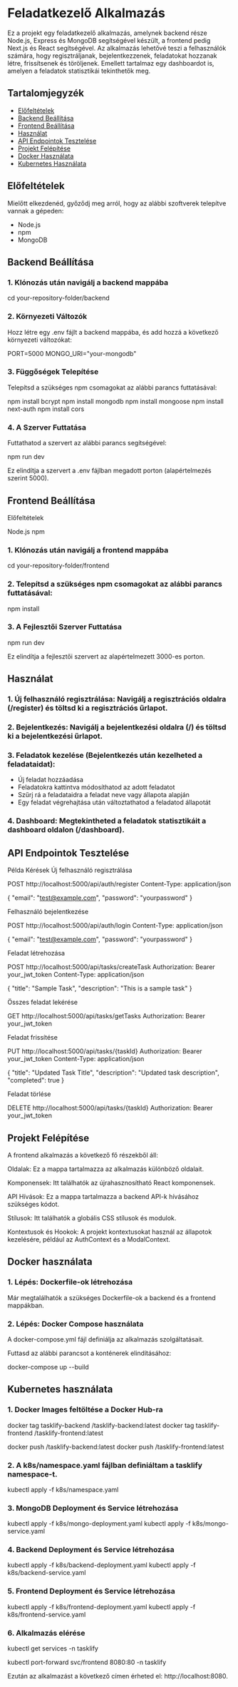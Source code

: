 # Feladatkezelő Alkalmazás

Ez a projekt egy feladatkezelő alkalmazás, amelynek backend része Node.js, Express és MongoDB segítségével készült, a frontend pedig Next.js és React segítségével. Az alkalmazás lehetővé teszi a felhasználók számára, hogy regisztráljanak, bejelentkezzenek, feladatokat hozzanak létre, frissítsenek és töröljenek. Emellett tartalmaz egy dashboardot is, amelyen a feladatok statisztikái tekinthetők meg.

## Tartalomjegyzék

- [Előfeltételek](#előfeltételek)
- [Backend Beállítása](#backend-beállítása)
- [Frontend Beállítása](#frontend-beállítása)
- [Használat](#használat)
- [API Endpointok Tesztelése](#api-endpointok-tesztelése)
- [Projekt Felépítése](#projekt-felépítése)
- [Docker Használata](#docker-használata)
- [Kubernetes Használata](#kubernetes-használata)

## Előfeltételek

Mielőtt elkezdenéd, győződj meg arról, hogy az alábbi szoftverek telepítve vannak a gépeden:

- Node.js
- npm
- MongoDB

## Backend Beállítása

### 1. Klónozás után navigálj a backend mappába

cd your-repository-folder/backend

### 2. Környezeti Változók

Hozz létre egy .env fájlt a backend mappába, és add hozzá a következő környezeti változókat:

PORT=5000
MONGO_URI="your-mongodb"

### 3. Függőségek Telepítése

Telepítsd a szükséges npm csomagokat az alábbi parancs futtatásával:

npm install bcrypt
npm install mongodb
npm install mongoose
npm install next-auth
npm install cors

### 4. A Szerver Futtatása

Futtathatod a szervert az alábbi parancs segítségével:

npm run dev

Ez elindítja a szervert a .env fájlban megadott porton (alapértelmezés szerint 5000).

## Frontend Beállítása

Előfeltételek

Node.js
npm

### 1. Klónozás után navigálj a frontend mappába

cd your-repository-folder/frontend

### 2. Telepítsd a szükséges npm csomagokat az alábbi parancs futtatásával:

npm install

### 3. A Fejlesztői Szerver Futtatása

npm run dev

Ez elindítja a fejlesztői szervert az alapértelmezett 3000-es porton.

## Használat

### 1. Új felhasználó regisztrálása: Navigálj a regisztrációs oldalra (/register) és töltsd ki a regisztrációs űrlapot.

### 2. Bejelentkezés: Navigálj a bejelentkezési oldalra (/) és töltsd ki a bejelentkezési űrlapot.

### 3. Feladatok kezelése (Bejelentkezés után kezelheted a feladataidat):

- Új feladat hozzáadása
- Feladatokra kattintva módosíthatod az adott feladatot
- Szűrj rá a feladataidra a feladat neve vagy állapota alapján
- Egy feladat végrehajtása után változtathatod a feladatod állapotát

### 4. Dashboard: Megtekintheted a feladatok statisztikáit a dashboard oldalon (/dashboard).

## API Endpointok Tesztelése

Példa Kérések
Új felhasználó regisztrálása

POST http://localhost:5000/api/auth/register
Content-Type: application/json

{
"email": "test@example.com",
"password": "yourpassword"
}

Felhasználó bejelentkezése

POST http://localhost:5000/api/auth/login
Content-Type: application/json

{
"email": "test@example.com",
"password": "yourpassword"
}

Feladat létrehozása

POST http://localhost:5000/api/tasks/createTask
Authorization: Bearer your_jwt_token
Content-Type: application/json

{
"title": "Sample Task",
"description": "This is a sample task"
}

Összes feladat lekérése

GET http://localhost:5000/api/tasks/getTasks
Authorization: Bearer your_jwt_token

Feladat frissítése

PUT http://localhost:5000/api/tasks/{taskId}
Authorization: Bearer your_jwt_token
Content-Type: application/json

{
"title": "Updated Task Title",
"description": "Updated task description",
"completed": true
}

Feladat törlése

DELETE http://localhost:5000/api/tasks/{taskId}
Authorization: Bearer your_jwt_token

## Projekt Felépítése

A frontend alkalmazás a következő fő részekből áll:

Oldalak: Ez a mappa tartalmazza az alkalmazás különböző oldalait.

Komponensek: Itt találhatók az újrahasznosítható React komponensek.

API Hívások: Ez a mappa tartalmazza a backend API-k hívásához szükséges kódot.

Stílusok: Itt találhatók a globális CSS stílusok és modulok.

Kontextusok és Hookok: A projekt kontextusokat használ az állapotok kezelésére, például az AuthContext és a ModalContext.

## Docker használata

### 1. Lépés: Dockerfile-ok létrehozása

Már megtalálhatók a szükséges Dockerfile-ok a backend és a frontend mappákban.

### 2. Lépés: Docker Compose használata

A docker-compose.yml fájl definiálja az alkalmazás szolgáltatásait.

Futtasd az alábbi parancsot a konténerek elindításához:

docker-compose up --build

## Kubernetes használata

### 1. Docker Images feltöltése a Docker Hub-ra

docker tag tasklify-backend <your-dockerhub-username>/tasklify-backend:latest
docker tag tasklify-frontend <your-dockerhub-username>/tasklify-frontend:latest

docker push <your-dockerhub-username>/tasklify-backend:latest
docker push <your-dockerhub-username>/tasklify-frontend:latest

### 2. A k8s/namespace.yaml fájlban definiáltam a tasklify namespace-t.

kubectl apply -f k8s/namespace.yaml

### 3. MongoDB Deployment és Service létrehozása

kubectl apply -f k8s/mongo-deployment.yaml
kubectl apply -f k8s/mongo-service.yaml

### 4. Backend Deployment és Service létrehozása

kubectl apply -f k8s/backend-deployment.yaml
kubectl apply -f k8s/backend-service.yaml

### 5. Frontend Deployment és Service létrehozása

kubectl apply -f k8s/frontend-deployment.yaml
kubectl apply -f k8s/frontend-service.yaml

### 6. Alkalmazás elérése

kubectl get services -n tasklify

kubectl port-forward svc/frontend 8080:80 -n tasklify

Ezután az alkalmazást a következő címen érheted el: http://localhost:8080.
